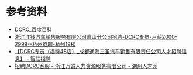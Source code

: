 # 参考资料

* [DCRC_百度百科](https://baike.baidu.com/item/DCRC)
* [浙江江铃汽车销售服务有限公司萧山分公司招聘-DCRC专员-月薪2000-2999--杭州招聘-杭州19楼](http://www.19lou.com/forum-1500-thread-29430458-1-1.html)
* [【DCRC专员（福特4S店）_成都通海三圣汽车销售有限责任公司人才招聘信息】 - 智联招聘](http://jobs.zhaopin.com/310849015250020.htm)
* [招聘DCRC客服 - 浙江万诚人力资源服务有限公司 - 湖州人才网](http://www.hzhr.com/web/Job/135922.html)

